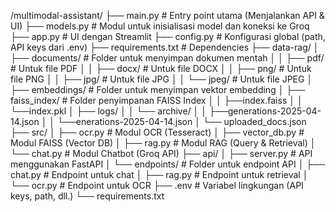 /multimodal-assistant/
├── main.py               # Entry point utama (Menjalankan API & UI)
├── models.py             # Modul untuk inisialisasi model dan koneksi ke Groq
├── app.py                # UI dengan Streamlit
├── config.py             # Konfigurasi global (path, API keys dari .env)
├── requirements.txt      # Dependencies
├── data-rag/
│   ├── documents/        # Folder untuk menyimpan dokumen mentah
│   │   ├── pdf/      # Untuk file PDF
│   │   ├── docx/     # Untuk file DOCX
│   │   ├── png/      # Untuk file PNG
│   │   ├── jpg/      # Untuk file JPG
│   │   └── jpeg/     # Untuk file JPEG
│   ├── embeddings/       # Folder untuk menyimpan vektor embedding
│   ├── faiss_index/      # Folder penyimpanan FAISS Index
│   │   ├──index.faiss
│   │   └──index.pkl
│   ├── logs/
│   │   └── archive/
│   │       ├──generations-2025-04-14.json
│   │       └──enerations-2025-04-14.json
│   └── uploaded_docs.json
├── src/
│   ├── ocr.py            # Modul OCR (Tesseract)
│   ├── vector_db.py      # Modul FAISS (Vector DB)
│   ├── rag.py            # Modul RAG (Query & Retrieval)
│   └── chat.py           # Modul Chatbot (Groq API)
├── api/
│   ├── server.py         # API menggunakan FastAPI
│   └── endpoints/        # Folder untuk endpoint API
│       ├── chat.py       # Endpoint untuk chat
│       ├── rag.py        # Endpoint untuk retrieval
│       └── ocr.py        # Endpoint untuk OCR
├── .env                  # Variabel lingkungan (API keys, path, dll.) 
└── requirements.txt